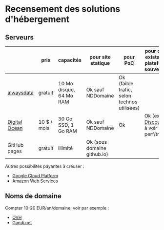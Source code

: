 Recensement des solutions d'hébergement
=======================================

## Serveurs

|          | prix | capacités | pour site statique | pour PoC | pour outils existants / plateforme souveraine |
|----------|------|-----------|--------------------|----------|-----------------------------------------------|
|[alwaysdata](https://www.alwaysdata.com/)|gratuit| 10 Mo disque, 64 Mo RAM | Ok sauf NDDomaine | Ok (faible trafic, selon technos utilisées) | |
|[Digital Ocean](https://www.digitalocean.com)| 10 $ / mois | 30 Go SSD, 1 Go RAM | Ok sauf NDDomaine | Ok | Ok (ex. [Discourse](http://www.discourse.org/)), à voir selon perf/trafic |
|GitHub pages| gratuit | illimité | Ok (sous domaine github.io) |  |  |

Autres possibilités payantes à creuser :
* [Google Cloud Platform](https://cloud.google.com/)
* [Amazon Web Services](https://aws.amazon.com)

## Noms de domaine

Compter 10-20 EUR/an/domaine, voir par exemple :

* [OVH](https://www.ovh.com/fr/domaines/)
* [Gandi.net](http://www.gandi.net/domaine)
